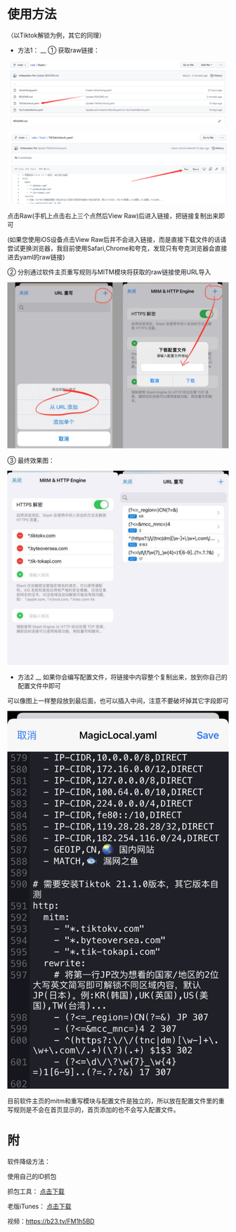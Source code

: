 使用方法
===

（以Tiktok解锁为例，其它的同理）

  - 方法1：
__
① 获取raw链接：

![](https://raw.githubusercontent.com/Infatuation-Fei/explain/main/Picture/tiktokyanshi.jpg)

![](https://raw.githubusercontent.com/Infatuation-Fei/explain/main/Picture/Tiktokyanshi2.jpg)

点击Raw(手机上点击右上三个点然后View Raw)后进入链接，把链接复制出来即可

(如果您使用iOS设备点击View Raw后并不会进入链接，而是直接下载文件的话请尝试更换浏览器，我目前使用Safari,Chrome和夸克，发现只有夸克浏览器会直接进去yaml的raw链接)

② 分别通过软件主页重写规则与MITM模块将获取的raw链接使用URL导入

![](https://raw.githubusercontent.com/Infatuation-Fei/explain/main/Picture/Tiktokyanshi0.jpg)

③ 最终效果图：

![](https://raw.githubusercontent.com/Infatuation-Fei/explain/main/Picture/IMG_1716.JPG)

  - 方法2
__
 如果你会编写配置文件，将链接中内容整个复制出来，放到你自己的配置文件中即可
 
 可以像图上一样整段放到最后面，也可以插入中间，注意不要破坏掉其它字段即可
 
 ![](https://raw.githubusercontent.com/Infatuation-Fei/explain/main/Picture/Tiktokyanshi3.jpg)
 
 目前软件主页的mitm和重写模块与配置文件是独立的，所以放在配置文件里的重写规则是不会在首页显示的，首页添加的也不会写入配置文件。
 
附
=

  软件降级方法：

  使用自己的ID抓包
 
  抓包工具：
  [点击下载](https://raw.githubusercontent.com/Semporia/TikTok-Unlock/master/iOS%E6%8A%93%E5%8C%85/iOS%E6%97%A7%E7%89%88%E5%BA%94%E7%94%A8%E4%B8%8B%E8%BD%BDv5.1.exe)

  老版iTunes：
  [点击下载](https://secure-appldnld.apple.com/itunes12/091-87819-20180912-69177170-B085-11E8-B6AB-C1D03409AD2A6/iTunes64Setup.exe)

  视频：https://b23.tv/FM1h5BD
